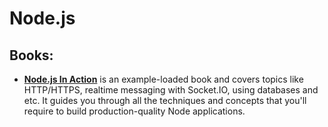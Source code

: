 # Node.js

## Books:
* **[Node.js In Action](https://github.com/UlugbekMuslitdinov/awesome-sources/blob/main/JavaScript/Node.js/Node.js_in_Action.pdf)** is an example-loaded book and covers topics like HTTP/HTTPS, realtime messaging with Socket.IO, using databases and etc. It guides you through all the techniques and concepts that you'll require to build production-quality Node applications.